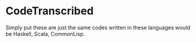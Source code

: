 # CodeTranscribed
Simply put these are just the same codes written in these languages would be Haskell, Scala, CommonLisp.
